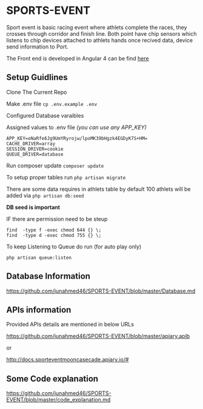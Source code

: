 # SPORTS-EVENT

Sport event is basic racing event where athlets complete the races, they crosses through corridor
and finish line. Both point have chip sensors which listens to chip devices attached to athlets hands 
once recived data, device send information to Port. 

The Front end is developed in Angular 4 can be find [here](https://github.com/junahmed46/SPORTS-EVENT-FRONT)

## Setup Guidlines 

Clone The Current Repo

Make .env file `cp .env.example .env`

Configured Database varaibles

Assigned values to .env file *(you can use any APP_KEY)*
```
APP_KEY=oNaRfe6Jg9UmYRyrojw/lpoMK39bHgzk4EGDyK7S+HM=
CACHE_DRIVER=array
SESSION_DRIVER=cookie
QUEUE_DRIVER=database
```

Run composer update `composer update`

To setup proper tables run `php artisan migrate`

There are some data requires in athlets table by default 100 athlets will be added via `php artisan db:seed` 

**DB seed is important**

IF there are permission need to be steup 

```
find  -type f -exec chmod 644 {} \;
find  -type d -exec chmod 755 {} \; 
```

To keep Listening to Queue do run (for auto play only)
```
php artisan queue:listen
```


## Database Information

https://github.com/junahmed46/SPORTS-EVENT/blob/master/Database.md

## APIs information 

Provided APIs details are mentioned in below URLs

https://github.com/junahmed46/SPORTS-EVENT/blob/master/apiary.apib

or 

http://docs.sporteventmooncasecade.apiary.io/#


## Some Code explanation
https://github.com/junahmed46/SPORTS-EVENT/blob/master/code_explanation.md


